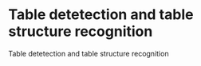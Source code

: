 # Table detetection and table structure recognition
 Table detetection and table structure recognition

